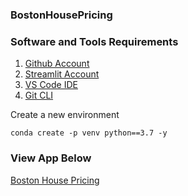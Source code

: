 ### BostonHousePricing

### Software and Tools Requirements

1. [Github Account](https://github.com)
2. [Streamlit Account](https://streamlit.io)
3. [VS Code IDE](https://code.visualstudio.com/)
4. [Git CLI](https://git-scm.com/book/en/v2/Getting-Started-The-Command-Line)

Create a new environment

```
conda create -p venv python==3.7 -y
```
### View App Below
[Boston House Pricing](https://bostonhousepricing.streamlit.app/)
